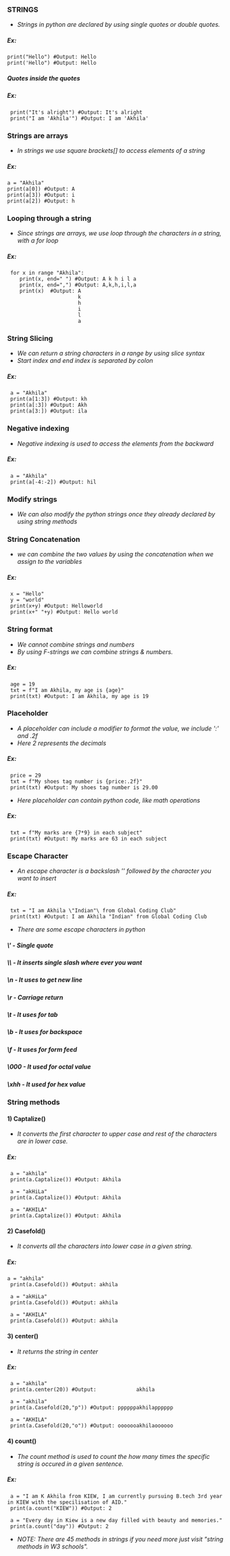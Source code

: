### STRINGS
- *Strings in python are declared by using single quotes or double quotes.*
 ##### Ex:
    print("Hello") #Output: Hello
    print('Hello") #Output: Hello

##### Quotes inside the quotes
 ##### Ex:
     print("It's alright") #Output: It's alright
     print("I am 'Akhila'") #Output: I am 'Akhila'

### Strings are arrays
- *In strings we use square brackets[] to access elements of a string*
 ##### Ex:
    a = "Akhila"
    print(a[0]) #Output: A
    print(a[3]) #Output: i
    print(a[2]) #Output: h

### Looping through a string
- *Since strings are arrays, we use loop through the characters in a string, with a for loop*
 ##### Ex:
     for x in range "Akhila":
        print(x, end=" ") #Output: A k h i l a
        print(x, end=",") #Output: A,k,h,i,l,a
        print(x)  #Output: A
                           k
                           h
                           i
                           l
                           a

### String Slicing
- *We can return a string characters in a range by using slice syntax*
- *Start index and end index is separated by colon*
 ##### Ex:
     a = "Akhila"
     print(a[1:3]) #Output: kh
     print(a[:3]) #Output: Akh
     print(a[3:]) #Output: ila
### Negative indexing
- *Negative indexing is used to access the elements from the backward*
 ##### Ex:
     a = "Akhila"
     print(a[-4:-2]) #Output: hil
### Modify strings
- *We can also modify the python strings once they already declared by using string methods*
### String Concatenation
- *we can combine the two values by using the concatenation when we assign to the variables*
 ##### Ex:
     x = "Hello"
     y = "world"
     print(x+y) #Output: Helloworld
     print(x+" "+y) #Output: Hello world

### String format
- *We cannot combine strings and numbers*
- *By using F-strings we can combine strings & numbers.*
 ##### Ex:
     age = 19
     txt = f"I am Akhila, my age is {age}"
     print(txt) #Output: I am Akhila, my age is 19

### Placeholder
- *A placeholder can include a modifier to format the value, we include ':' and .2f*
- *Here 2 represents the decimals*
 ##### Ex:
     price = 29
     txt = f"My shoes tag number is {price:.2f}"
     print(txt) #Output: My shoes tag number is 29.00
- *Here placeholder can contain python code, like math operations*
 ##### Ex:
     txt = f"My marks are {7*9} in each subject"
     print(txt) #Output: My marks are 63 in each subject

### Escape Character
- *An escape character is a backslash '\' followed by the character you want to insert*
 ##### Ex:
     txt = "I am Akhila \"Indian"\ from Global Coding Club"
     print(txt) #Output: I am Akhila "Indian" from Global Coding Club

- *There are some escape characters in python*
 ##### \\' - Single quote
 ##### \\\ - It inserts single slash where ever you want
 ##### \n - It uses to get new line
 ##### \r - Carriage return
 ##### \t - It uses for tab
 ##### \b - It uses for backspace
 ##### \f - It uses for form feed
 ##### \000 - It used for octal value
 ##### \xhh - It used for hex value

### String methods
#### 1) Captalize() 
- *It converts the first character to upper case and rest of the characters are in lower case.*
 ##### Ex:
     a = "akhila"
     print(a.Captalize()) #Output: Akhila

     a = "akHiLa"
     print(a.Captalize()) #Output: Akhila

     a = "AKHILA"
     print(a.Captalize()) #Output: Akhila
#### 2) Casefold()
- *It converts all the characters into lower case in a given string.*
 ##### Ex:
    a = "akhila"
     print(a.Casefold()) #Output: akhila

     a = "akHiLa"
     print(a.Casefold()) #Output: akhila

     a = "AKHILA"
     print(a.Casefold()) #Output: akhila
#### 3) center()
- *It returns the string in center*
 ##### Ex:
     a = "akhila"
     print(a.center(20)) #Output:             akhila

     a = "akhila"
     print(a.Casefold(20,"p")) #Output: ppppppakhilapppppp

     a = "AKHILA"
     print(a.Casefold(20,"o")) #Output: ooooooakhilaoooooo
#### 4) count()
- *The count method is used to count the how many times the specific string is occured in a given sentence.*
 ##### Ex:
     a = "I am K Akhila from KIEW, I am currently pursuing B.tech 3rd year in KIEW with the specilisation of AID."
     print(a.count("KIEW")) #Output: 2

     a = "Every day in Kiew is a new day filled with beauty and memories."
     print(a.count("day")) #Output: 2

- *NOTE: There are 45 methods in strings if you need more just visit "string methods in W3 schools".*
